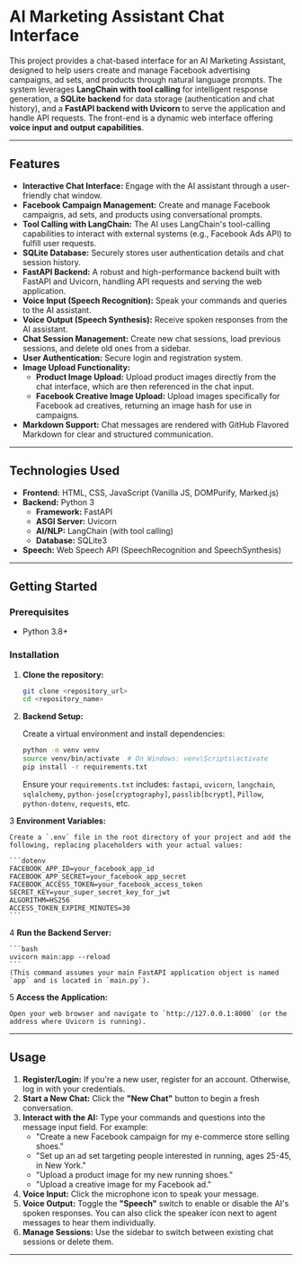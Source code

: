 # AI Marketing Assistant Chat Interface

This project provides a chat-based interface for an AI Marketing Assistant, designed to help users create and manage Facebook advertising campaigns, ad sets, and products through natural language prompts. The system leverages **LangChain with tool calling** for intelligent response generation, a **SQLite backend** for data storage (authentication and chat history), and a **FastAPI backend with Uvicorn** to serve the application and handle API requests. The front-end is a dynamic web interface offering **voice input and output capabilities**.

---

## Features

* **Interactive Chat Interface:** Engage with the AI assistant through a user-friendly chat window.
* **Facebook Campaign Management:** Create and manage Facebook campaigns, ad sets, and products using conversational prompts.
* **Tool Calling with LangChain:** The AI uses LangChain's tool-calling capabilities to interact with external systems (e.g., Facebook Ads API) to fulfill user requests.
* **SQLite Database:** Securely stores user authentication details and chat session history.
* **FastAPI Backend:** A robust and high-performance backend built with FastAPI and Uvicorn, handling API requests and serving the web application.
* **Voice Input (Speech Recognition):** Speak your commands and queries to the AI assistant.
* **Voice Output (Speech Synthesis):** Receive spoken responses from the AI assistant.
* **Chat Session Management:** Create new chat sessions, load previous sessions, and delete old ones from a sidebar.
* **User Authentication:** Secure login and registration system.
* **Image Upload Functionality:**
    * **Product Image Upload:** Upload product images directly from the chat interface, which are then referenced in the chat input.
    * **Facebook Creative Image Upload:** Upload images specifically for Facebook ad creatives, returning an image hash for use in campaigns.
* **Markdown Support:** Chat messages are rendered with GitHub Flavored Markdown for clear and structured communication.

---

## Technologies Used

* **Frontend:** HTML, CSS, JavaScript (Vanilla JS, DOMPurify, Marked.js)
* **Backend:** Python 3
    * **Framework:** FastAPI
    * **ASGI Server:** Uvicorn
    * **AI/NLP:** LangChain (with tool calling)
    * **Database:** SQLite3
* **Speech:** Web Speech API (SpeechRecognition and SpeechSynthesis)

---

## Getting Started

### Prerequisites

* Python 3.8+

### Installation

1.  **Clone the repository:**

    ```bash
    git clone <repository_url>
    cd <repository_name>
    ```

2.  **Backend Setup:**

    Create a virtual environment and install dependencies:

    ```bash
    python -m venv venv
    source venv/bin/activate  # On Windows: venv\Scripts\activate
    pip install -r requirements.txt
    ```

    Ensure your `requirements.txt` includes: `fastapi`, `uvicorn`, `langchain`, `sqlalchemy`, `python-jose[cryptography]`, `passlib[bcrypt]`, `Pillow`, `python-dotenv`, `requests`, etc.


3 **Environment Variables:**

    Create a `.env` file in the root directory of your project and add the following, replacing placeholders with your actual values:

    ```dotenv
    FACEBOOK_APP_ID=your_facebook_app_id
    FACEBOOK_APP_SECRET=your_facebook_app_secret
    FACEBOOK_ACCESS_TOKEN=your_facebook_access_token
    SECRET_KEY=your_super_secret_key_for_jwt
    ALGORITHM=HS256
    ACCESS_TOKEN_EXPIRE_MINUTES=30
    ```

4 **Run the Backend Server:**

    ```bash
    uvicorn main:app --reload
    ```
    (This command assumes your main FastAPI application object is named `app` and is located in `main.py`).

5 **Access the Application:**

    Open your web browser and navigate to `http://127.0.0.1:8000` (or the address where Uvicorn is running).

---

## Usage

1.  **Register/Login:** If you're a new user, register for an account. Otherwise, log in with your credentials.
2.  **Start a New Chat:** Click the **"New Chat"** button to begin a fresh conversation.
3.  **Interact with the AI:** Type your commands and questions into the message input field. For example:
    * "Create a new Facebook campaign for my e-commerce store selling shoes."
    * "Set up an ad set targeting people interested in running, ages 25-45, in New York."
    * "Upload a product image for my new running shoes."
    * "Upload a creative image for my Facebook ad."
4.  **Voice Input:** Click the microphone icon to speak your message.
5.  **Voice Output:** Toggle the **"Speech"** switch to enable or disable the AI's spoken responses. You can also click the speaker icon next to agent messages to hear them individually.
6.  **Manage Sessions:** Use the sidebar to switch between existing chat sessions or delete them.

---

